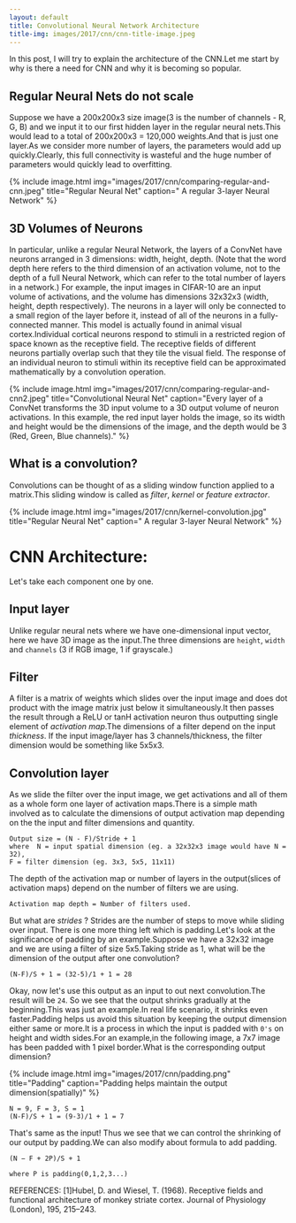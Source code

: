 ```yaml
---
layout: default
title: Convolutional Neural Network Architecture
title-img: images/2017/cnn/cnn-title-image.jpeg
---
```


In this post, I will try to explain the architecture of the CNN.Let me start by why is there a need for CNN and why it is becoming so popular.

<!--more-->

<!--more-->

## Regular Neural Nets do not scale

Suppose we have a 200x200x3 size image(3 is the number of channels - R, G, B) and we input it to our first hidden layer in the regular neural nets.This would lead to a total of 200x200x3 = 120,000 weights.And that is just one layer.As we consider more number of layers, the parameters would add up quickly.Clearly, this full connectivity is wasteful and the huge number of parameters would quickly lead to overfitting.

{% include image.html img="images/2017/cnn/comparing-regular-and-cnn.jpeg" title="Regular Neural Net" caption=" A regular 3-layer Neural Network" %}

## 3D Volumes of Neurons

In particular, unlike a regular Neural Network, the layers of a ConvNet have neurons arranged in 3 dimensions: width, height, depth. (Note that the word depth here refers to the third dimension of an activation volume, not to the depth of a full Neural Network, which can refer to the total number of layers in a network.) For example, the input images in CIFAR-10 are an input volume of activations, and the volume has dimensions 32x32x3 (width, height, depth respectively). The neurons in a layer will only be connected to a small region of the layer before it, instead of all of the neurons in a fully-connected manner. This model is actually found in animal visual cortex.Individual cortical neurons respond to stimuli in a restricted region of space known as the receptive field. The receptive fields of different neurons partially overlap such that they tile the visual field. The response of an individual neuron to stimuli within its receptive field can be approximated mathematically by a convolution operation.

{% include image.html img="images/2017/cnn/comparing-regular-and-cnn2.jpeg" title="Convolutional Neural Net" caption="Every layer of a ConvNet transforms the 3D input volume to a 3D output volume of neuron activations. In this example, the red input layer holds the image, so its width and height would be the dimensions of the image, and the depth would be 3 (Red, Green, Blue channels)." %}

## What is a convolution?

Convolutions can be thought of as a sliding window function applied to a matrix.This sliding window is called as *filter*, *kernel* or *feature extractor*.

{% include image.html img="images/2017/cnn/kernel-convolution.jpg" title="Regular Neural Net" caption=" A regular 3-layer Neural Network" %}

# CNN Architecture:

Let's take each component one by one. 

## Input layer

Unlike regular neural nets where we have one-dimensional input vector, here we have 3D image as the input.The three dimensions are `height`, `width` and `channels` (3 if RGB image, 1 if grayscale.)

## Filter

A filter is a matrix of weights which slides over the input image and does dot product with the image matrix just below it simultaneously.It then passes the result through a ReLU or tanH activation neuron thus outputting single element of *activation map*.The dimensions of a filter depend on the input *thickness*. If the input image/layer has 3 channels/thickness, the filter dimension would be something like 5x5x3.

## Convolution layer

As we slide the filter over the input image, we get activations and all of them as a whole form one layer of activation maps.There is a simple math involved as to calculate the dimensions of output activation map depending on the the input and filter dimensions and quantity.

```
Output size = (N - F)/Stride + 1
where  N = input spatial dimension (eg. a 32x32x3 image would have N = 32),
F = filter dimension (eg. 3x3, 5x5, 11x11)

```

The depth of the activation map or number of layers in the output(slices of activation maps) depend on the number of filters we are using.

```
Activation map depth = Number of filters used.
```
But what are *strides* ? Strides are the number of steps to move while sliding over input.
There is one more thing left which is padding.Let's look at the significance of padding by an example.Suppose we have a 32x32 image and we are using a filter of size 5x5.Taking stride as 1, what will be the dimension of the output after one convolution?

```
(N-F)/S + 1 = (32-5)/1 + 1 = 28
```
Okay, now let's use this output as an input to out next convolution.The result will be `24`. So we see that the output shrinks gradually at the beginning.This was just an example.In real life scenario, it shrinks even faster.Padding helps us avoid this situation by keeping the output dimension either same or more.It is a process in which the input is padded with `0's` on height and width sides.For an example,in the following image, a 7x7 image has been padded with 1 pixel border.What is the corresponding output dimension?

{% include image.html img="images/2017/cnn/padding.png" title="Padding" caption="Padding helps maintain the output dimension(spatially)" %}

```
N = 9, F = 3, S = 1
(N-F)/S + 1 = (9-3)/1 + 1 = 7
```
That's same as the input! Thus we see that we can control the shrinking of our output by padding.We can also modify about formula to add padding.

```
(N − F + 2P)/S + 1

where P is padding(0,1,2,3...)

```
REFERENCES:
[1]Hubel, D. and Wiesel, T. (1968). Receptive fields and functional architecture of monkey striate cortex. Journal of Physiology (London), 195, 215–243.
